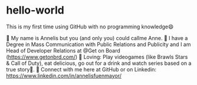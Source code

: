 # hello-world
This is my first time using GitHub with no programming knowledge😄

🧑‍ My name is Annelis but you (and only you) could callme Anne. 
💼 I have a Degree in Mass Communication with Public Relations and Publicity and I am Head of Developer Relations at @Get on Board (https://www.getonbrd.com/)
🤟 Loving: Play videogames (like Brawls Stars & Call of Duty), eat delicious, go out for a drink and watch series based on a true story🤟.
📌 Connect with me here at GitHub or on Linkedin: https://www.linkedin.com/in/annelisfuenmayor/
